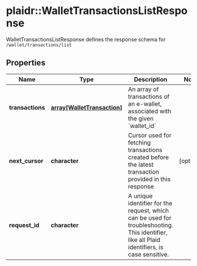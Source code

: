 # plaidr::WalletTransactionsListResponse

WalletTransactionsListResponse defines the response schema for `/wallet/transactions/list`

## Properties
Name | Type | Description | Notes
------------ | ------------- | ------------- | -------------
**transactions** | [**array[WalletTransaction]**](WalletTransaction.md) | An array of transactions of an e-wallet, associated with the given &#x60;wallet_id&#x60; | 
**next_cursor** | **character** | Cursor used for fetching transactions created before the latest transaction provided in this response | [optional] 
**request_id** | **character** | A unique identifier for the request, which can be used for troubleshooting. This identifier, like all Plaid identifiers, is case sensitive. | 


